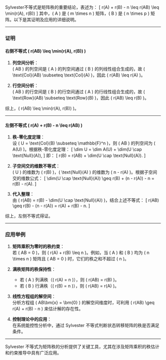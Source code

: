 Sylvester不等式是矩阵秩的重要结论，表述为：
\[ r(A) + r(B) - n \leq r(AB) \leq \min(r(A), r(B)) \]
其中，\( A \) 是 \( m \times n \) 矩阵，\( B \) 是 \( n \times p \) 矩阵。以下是其证明及应用的详细说明。

---

### **证明**

#### **右侧不等式 \( r(AB) \leq \min(r(A), r(B)) \)**

1. **列空间分析**：  
   \( AB \) 的列空间是 \( A \) 的列空间通过 \( B \) 的列线性组合生成的，故 \( \text{Col}(AB) \subseteq \text{Col}(A) \)，因此 \( r(AB) \leq r(A) \)。

2. **行空间分析**：  
   \( AB \) 的行空间是 \( B \) 的行空间通过 \( A \) 的行线性组合生成的，故 \( \text{Row}(AB) \subseteq \text{Row}(B) \)，因此 \( r(AB) \leq r(B) \)。

综上，\( r(AB) \leq \min(r(A), r(B)) \)。

---

#### **左侧不等式 \( r(A) + r(B) - n \leq r(AB) \)**

1. **秩-零化度定理**：  
   设 \( U = \text{Col}(B) \subseteq \mathbb{F}^n \)，则 \( AB \) 的列空间为 \( A(U) \)。根据秩-零化度定理：
   \[
   \dim U = \dim A(U) + \dim(U \cap \text{Null}(A)),
   \]
   即：
   \[
   r(B) = r(AB) + \dim(U \cap \text{Null}(A)).
   \]

2. **子空间交的维数不等式**：  
   \( U \) 的维数为 \( r(B) \)，\( \text{Null}(A) \) 的维数为 \( n - r(A) \)。根据子空间交的维数公式：
   \[
   \dim(U \cap \text{Null}(A)) \geq r(B) + (n - r(A)) - n = r(B) - r(A).
   \]

3. **代入整理**：  
   由 \( r(AB) = r(B) - \dim(U \cap \text{Null}(A)) \)，结合上述不等式：
   \[
   r(AB) \geq r(B) - (n - r(A)) = r(A) + r(B) - n.
   \]

综上，左侧不等式得证。

---

### **应用举例**

1. **矩阵乘积为零时的秩约束**：  
   若 \( AB = 0 \)，则 \( r(A) + r(B) \leq n \)。例如，当 \( A \) 和 \( B \) 均为 \( n \times n \) 矩阵且 \( AB = 0 \) 时，它们的秩之和不超过 \( n \)。

2. **满秩矩阵的秩保持性**：  
   - 若 \( A \) 列满秩（\( r(A) = n \)），则 \( r(AB) = r(B) \)。  
   - 若 \( B \) 行满秩（\( r(B) = n \)），则 \( r(AB) = r(A) \)。

3. **线性方程组的解空间**：  
   分析方程组 \( AB\bm{x} = \bm{0} \) 的解空间维度时，可利用 \( r(AB) \geq r(A) + r(B) - n \) 来估计解的存在性。

4. **控制理论中的应用**：  
   在系统能控性分析中，通过 Sylvester 不等式判断状态转移矩阵的秩是否满足条件。

---

Sylvester 不等式为矩阵秩的分析提供了关键工具，尤其在涉及矩阵乘积的秩估计和约束推导中具有广泛应用。